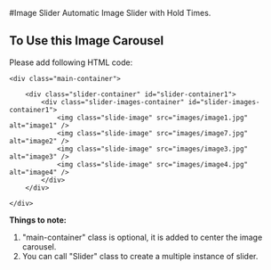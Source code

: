 #Image Slider
Automatic Image Slider with Hold Times.

## To Use this Image Carousel
Please add following HTML code:
```$xslt
<div class="main-container">

    <div class="slider-container" id="slider-container1">
        <div class="slider-images-container" id="slider-images-container1">
            <img class="slide-image" src="images/image1.jpg" alt="image1" />
            <img class="slide-image" src="images/image7.jpg" alt="image2" />
            <img class="slide-image" src="images/image3.jpg" alt="image3" />
            <img class="slide-image" src="images/image4.jpg" alt="image4" />
        </div>
    </div>

</div>

```
**Things to note:**
1. "main-container" class is optional, it is added to center the image carousel.
2. You can call "Slider" class to create a multiple instance of slider.


